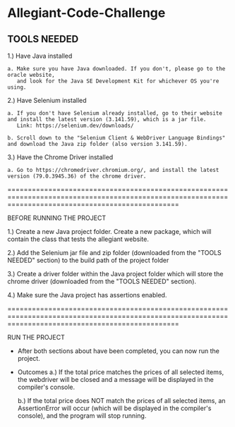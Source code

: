 # Allegiant-Code-Challenge

TOOLS NEEDED
-------------

1.) Have Java installed

	a. Make sure you have Java downloaded. If you don't, please go to the oracle website,
	   and look for the Java SE Development Kit for whichever OS you're using.


2.) Have Selenium installed

	a. If you don't have Selenium already installed, go to their website and install the latest version (3.141.59), which is a jar file.
	   Link: https://selenium.dev/downloads/

	b. Scroll down to the "Selenium Client & WebDriver Language Bindings" and download the Java zip folder (also version 3.141.59).


3.) Have the Chrome Driver installed

	a. Go to https://chromedriver.chromium.org/, and install the latest version (79.0.3945.36) of the chrome driver.



======================================================================================================================================================

BEFORE RUNNING THE PROJECT

1.) Create a new Java project folder. Create a new package, which will contain the class that tests the allegiant website.


2.) Add the Selenium jar file and zip folder (downloaded from the "TOOLS NEEDED" section) to the build path of the project folder


3.) Create a driver folder within the Java project folder which will store the chrome driver (downloaded from the "TOOLS NEEDED" section).


4.) Make sure the Java project has assertions enabled.



======================================================================================================================================================

RUN THE PROJECT

- After both sections about have been completed, you can now run the project.

- Outcomes
	a.) If the total price matches the prices of all selected items, the webdriver will be closed and a message will be displayed in the compiler's
	    console.

	b.) If the total price does NOT match the prices of all selected items, an AssertionError will occur (which will be displayed in the compiler's
	    console),  and the program will stop running.
